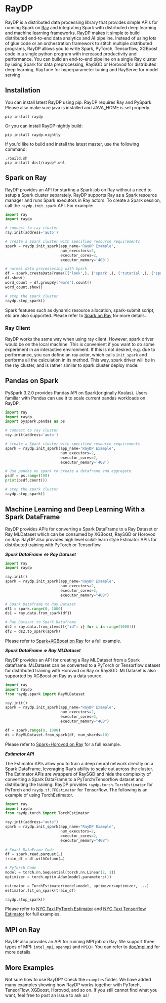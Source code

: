# RayDP

RayDP is a distributed data processing library that provides simple APIs for running Spark on [Ray](https://github.com/ray-project/ray) and integrating Spark with distributed deep learning and machine learning frameworks. RayDP makes it simple to build distributed end-to-end data analytics and AI pipeline. Instead of using lots of glue code or an orchestration framework to stitch multiple distributed programs, RayDP allows you to write Spark, PyTorch, Tensorflow, XGBoost code in a single python program with increased productivity and performance. You can build an end-to-end pipeline on a single Ray cluster by using Spark for data preprocessing, RaySGD or Horovod for distributed deep learning, RayTune for hyperparameter tuning and RayServe for model serving.

## Installation


You can install latest RayDP using pip. RayDP requires Ray and PySpark. Please also make sure java is installed and JAVA_HOME is set properly.

```shell
pip install raydp
```

Or you can install RayDP nightly build:

```shell
pip install raydp-nightly
```

If you'd like to build and install the latest master, use the following command:

```shell
./build.sh
pip install dist/raydp*.whl
```

## Spark on Ray

RayDP provides an API for starting a Spark job on Ray without a need to setup a Spark cluster separately. RayDP supports Ray as a Spark resource manager and runs Spark executors in Ray actors. To create a Spark session, call the `raydp.init_spark` API. For example:

```python
import ray
import raydp

# connect to ray cluster
ray.init(address='auto')

# create a Spark cluster with specified resource requirements
spark = raydp.init_spark(app_name='RayDP Example',
                         num_executors=2,
                         executor_cores=2,
                         executor_memory='4GB')

# normal data processesing with Spark
df = spark.createDataFrame([('look',), ('spark',), ('tutorial',), ('spark',), ('look', ), ('python', )], ['word'])
df.show()
word_count = df.groupBy('word').count()
word_count.show()

# stop the spark cluster
raydp.stop_spark()
```

Spark features such as dynamic resource allocation, spark-submit script, etc are also supported. Please refer to [Spark on Ray](./doc/spark_on_ray.md) for more details.

### Ray Client

RayDP works the same way when using ray client. However, spark driver would be on the local machine. This is convenient if you want to do some experiment in an interactive environment. If this is not desired, e.g. due to performance, you can define an ray actor, which calls `init_spark` and performs all the calculation in its method. This way, spark driver will be in the ray cluster, and is rather similar to spark cluster deploy mode.

## Pandas on Spark

PySpark 3.2.0 provides Pandas API on Spark(originally Koalas). Users familiar with Pandas can use it to scale current pandas workloads on RayDP.

```python
import ray
import raydp
import pyspark.pandas as ps

# connect to ray cluster
ray.init(address='auto')

# create a Spark cluster with specified resource requirements
spark = raydp.init_spark(app_name='RayDP Example',
                         num_executors=2,
                         executor_cores=2,
                         executor_memory='4GB')

# Use pandas on spark to create a dataframe and aggregate
psdf = ps.range(100)
print(psdf.count())

# stop the spark cluster
raydp.stop_spark()
```

## Machine Learning and Deep Learning With a Spark DataFrame

RayDP provides APIs for converting a Spark DataFrame to a Ray Dataset or Ray MLDataset which can be consumed by XGBoost, RaySGD or Horovod on Ray. RayDP also provides high level scikit-learn style Estimator APIs for distributed training with PyTorch or Tensorflow.


***Spark DataFrame <=> Ray Dataset***
```python
import ray
import raydp

ray.init()
spark = raydp.init_spark(app_name="RayDP Example",
                         num_executors=2,
                         executor_cores=2,
                         executor_memory="4GB")

# Spark Dataframe to Ray Dataset
df1 = spark.range(0, 1000)
ds1 = ray.data.from_spark(df1)

# Ray Dataset to Spark Dataframe
ds2 = ray.data.from_items([{"id": i} for i in range(1000)])
df2 = ds2.to_spark(spark)
```
Please refer to [Spark+XGBoost on Ray](./examples/xgboost_ray_nyctaxi.py) for a full example.

***Spark DataFrame => Ray MLDataset***

RayDP provides an API for creating a Ray MLDataset from a Spark dataframe. MLDataset can be converted to a PyTorch or Tensorflow dataset for distributed training with Horovod on Ray or RaySGD. MLDataset is also supported by XGBoost on Ray as a data source.

```python
import ray
import raydp
from raydp.spark import RayMLDataset

ray.init()
spark = raydp.init_spark(app_name="RayDP Example",
                         num_executors=2,
                         executor_cores=2,
                         executor_memory="4GB")

df = spark.range(0, 1000)
ds = RayMLDataset.from_spark(df, num_shards=10)
```
Please refer to [Spark+Horovod on Ray](./examples/horovod_nyctaxi.py) for a full example.

***Estimator API***

The Estimator APIs allow you to train a deep neural network directly on a Spark DataFrame, leveraging Ray’s ability to scale out across the cluster. The Estimator APIs are wrappers of RaySGD and hide the complexity of converting a Spark DataFrame to a PyTorch/Tensorflow dataset and distributing the training. RayDP provides `raydp.torch.TorchEstimator` for PyTorch and `raydp.tf.TFEstimator` for Tensorflow. The following is an example of using TorchEstimator.

```python
import ray
import raydp
from raydp.torch import TorchEstimator

ray.init(address="auto")
spark = raydp.init_spark(app_name="RayDP Example",
                         num_executors=2,
                         executor_cores=2,
                         executor_memory="4GB")
                         
# Spark DataFrame Code 
df = spark.read.parquet(…) 
train_df = df.withColumn(…)

# PyTorch Code 
model = torch.nn.Sequential(torch.nn.Linear(2, 1)) 
optimizer = torch.optim.Adam(model.parameters())

estimator = TorchEstimator(model=model, optimizer=optimizer, ...) 
estimator.fit_on_spark(train_df)

raydp.stop_spark()
```
Please refer to [NYC Taxi PyTorch Estimator](./examples/pytorch_nyctaxi.py) and [NYC Taxi Tensorflow Estimator](./examples/tensorflow_nyctaxi.py) for full examples.

## MPI on Ray

RayDP also provides an API for running MPI job on Ray. We support three types of MPI: `intel_mpi`, `openmpi` and `MPICH`. You can refer to [doc/mpi.md](./doc/mpi.md) for more details.

## More Examples
Not sure how to use RayDP? Check the `examples` folder. We have added many examples showing how RayDP works together with PyTorch, TensorFlow, XGBoost, Horovod, and so on. If you still cannot find what you want, feel free to post an issue to ask us!
